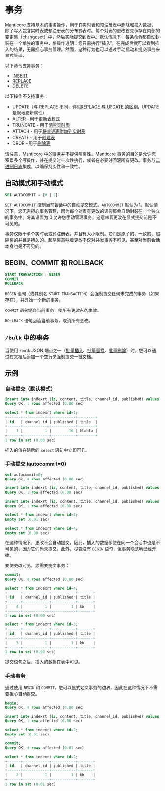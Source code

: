 # 事务

Manticore 支持基本的事务操作，用于在实时表和预注册表中删除和插入数据，除了写入包含实时表或预注册表的分布式表时。每个对表的更改首先保存在内部的变更集（changeset）中，然后实际提交到表中。默认情况下，每条命令都自动封装在一个单独的事务中，使操作透明：您只需执行“插入”，在完成后就可以看到插入的结果，无需担心事务管理。然而，这种行为也可以通过手动启动和提交事务来显式管理。

以下命令支持事务：

- [INSERT](../Data_creation_and_modification/Adding_documents_to_a_table/Adding_documents_to_a_real-time_table.md)
- [REPLACE](../Data_creation_and_modification/Updating_documents/REPLACE.md)
- [DELETE](../Data_creation_and_modification/Deleting_documents.md)

以下操作不支持事务：

- UPDATE（与 REPLACE 不同，详见[REPLACE 与 UPDATE 的区别](../Data_creation_and_modification/Updating_documents/REPLACE_vs_UPDATE.md)，UPDATE 是就地更新属性）
- ALTER - 用于[更新表模式](../Updating_table_schema_and_settings.md)
- TRUNCATE - 用于[清空实时表](../Emptying_a_table.md)
- ATTACH - 用于[将普通表附加到实时表](../Data_creation_and_modification/Adding_data_from_external_storages/Adding_data_to_tables/Attaching_one_table_to_another.md)
- CREATE - 用于[创建表](../Creating_a_table/Local_tables.md)
- DROP - 用于[删除表](../Deleting_a_table.md)

请注意，Manticore 中的事务并不提供隔离性。Manticore 事务的目的是允许您积累多个写操作，并在提交时一次性执行，或者在必要时回滚所有更改。事务与[二进制日志](../Logging/Binary_logging.md)集成，以确保持久性和一致性。

## 自动模式和手动模式

```sql
SET AUTOCOMMIT = {0 | 1}
```

`SET AUTOCOMMIT` 控制当前会话中的自动提交模式。`AUTOCOMMIT` 默认为 1。默认情况下，您无需担心事务管理，因为每个对表有更改的语句都会自动封装在一个独立的事务中。将其设置为 0 允许您手动管理事务，这意味着更改在显式提交前是不可见的。

事务仅限于单个实时表或预注册表，并且有大小限制。它们是原子的、一致的、超隔离的并且是持久的。超隔离意味着更改不仅对并发事务不可见，甚至对当前会话本身也是不可见的。

## BEGIN、COMMIT 和 ROLLBACK

```sql
START TRANSACTION | BEGIN
COMMIT
ROLLBACK
```

`BEGIN` 语句（或其别名 `START TRANSACTION`）会强制提交任何未完成的事务（如果存在），并开始一个新的事务。

`COMMIT` 语句提交当前事务，使所有更改永久生效。

`ROLLBACK` 语句回滚当前事务，取消所有更改。

## `/bulk` 中的事务

当使用 `/bulk` JSON 端点之一（[批量插入](../Data_creation_and_modification/Adding_documents_to_a_table/Adding_documents_to_a_real-time_table.md?client=JSON#批量添加文档)、[批量替换](../Data_creation_and_modification/Updating_documents/REPLACE.md?client=JSON#批量替换)、[批量删除](../Data_creation_and_modification/Deleting_documents.md?client=JSON#批量删除)）时，您可以通过在文档后添加一个空行来强制提交一批文档。

## 示例

### 自动提交（默认模式）

```sql
insert into indexrt (id, content, title, channel_id, published) values (1, 'aa', 'blabla', 1, 10);
Query OK, 1 rows affected (0.00 sec)

select * from indexrt where id=1;
+------+------------+-----------+--------+
| id   | channel_id | published | title  |
+------+------------+-----------+--------+
|    1 |          1 |        10 | blabla |
+------+------------+-----------+--------+
1 row in set (0.00 sec)
```

插入的值在随后的 `select` 语句中立即可见。

### 手动提交 (autocommit=0)

```sql
set autocommit=0;
Query OK, 0 rows affected (0.00 sec)

insert into indexrt (id, content, title, channel_id, published) values (3, 'aa', 'bb', 1, 1);
Query OK, 1 row affected (0.00 sec)

insert into indexrt (id, content, title, channel_id, published) values (4, 'aa', 'bb', 1, 1);
Query OK, 1 row affected (0.00 sec)

select * from indexrt where id=3;
Empty set (0.01 sec)

select * from indexrt where id=4;
Empty set (0.00 sec)
```

在这种情况下，更改不会自动提交。因此，插入的数据即使在同一个会话中也是不可见的，因为它们尚未提交。此外，尽管没有 `BEGIN` 语句，但事务隐式地已经开始。

要使更改可见，您需要提交事务：

```sql
commit;
Query OK, 0 rows affected (0.00 sec)

select * from indexrt where id=4;
+------+------------+-----------+-------+
| id   | channel_id | published | title |
+------+------------+-----------+-------+
|    4 |          1 |         1 | bb    |
+------+------------+-----------+-------+
1 row in set (0.00 sec)

select * from indexrt where id=3;
+------+------------+-----------+-------+
| id   | channel_id | published | title |
+------+------------+-----------+-------+
|    3 |          1 |         1 | bb    |
+------+------------+-----------+-------+
1 row in set (0.00 sec)
```

提交语句之后，插入的数据在表中可见。

### 手动事务

通过使用 `BEGIN` 和 `COMMIT`，您可以显式定义事务的边界，因此在这种情况下不需要担心自动提交。

```sql
begin;
Query OK, 0 rows affected (0.00 sec)

insert into indexrt (id, content, title, channel_id, published) values (2, 'aa', 'bb', 1, 1);
Query OK, 1 row affected (0.00 sec)

select * from indexrt where id=2;
Empty set (0.01 sec)

commit;
Query OK, 0 rows affected (0.01 sec)

select * from indexrt where id=2;
+------+------------+-----------+-------+
| id   | channel_id | published | title |
+------+------------+-----------+-------+
|    2 |          1 |         1 | bb    |
+------+------------+-----------+-------+
1 row in set (0.01 sec)
```


<!-- proofread -->

